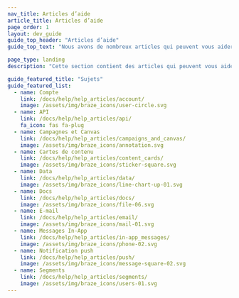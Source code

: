 ```yaml
---
nav_title: Articles d’aide
article_title: Articles d’aide
page_order: 1
layout: dev_guide
guide_top_header: "Articles d’aide"
guide_top_text: "Nous avons de nombreux articles qui peuvent vous aider à résoudre les problèmes et à révéler les dépendances dans vos campagnes. Si vous avez une suggestion pour un nouvel article d’assistance, laissez un commentaire au bas de cette page ou sur un autre article.  Vous pouvez également écrire un article vous-même en allant sur le <a href='https://github.com/braze-inc/braze-docs/wiki'>Référentiel des documents Braze</a> sur GitHub. <br> <br>  Choisissez parmi les sujets populaires suivants ou consultez d’autres articles répertoriés dans le panneau de navigation sur votre gauche."

page_type: landing
description: "Cette section contient des articles qui peuvent vous aider à résoudre les problèmes et à révéler les dépendances lorsque vous utilisez Braze."

guide_featured_title: "Sujets"
guide_featured_list:
  - name: Compte
    link: /docs/help/help_articles/account/
    image: /assets/img/braze_icons/user-circle.svg
  - name: API
    link: /docs/help/help_articles/api/
    fa_icon: fas fa-plug
  - name: Campagnes et Canvas
    link: /docs/help/help_articles/campaigns_and_canvas/
    image: /assets/img/braze_icons/annotation.svg
  - name: Cartes de contenu
    link: /docs/help/help_articles/content_cards/
    image: /assets/img/braze_icons/sticker-square.svg
  - name: Data
    link: /docs/help/help_articles/data/
    image: /assets/img/braze_icons/line-chart-up-01.svg
  - name: Docs
    link: /docs/help/help_articles/docs/
    image: /assets/img/braze_icons/file-06.svg
  - name: E-mail
    link: /docs/help/help_articles/email/
    image: /assets/img/braze_icons/mail-01.svg
  - name: Messages In-App
    link: /docs/help/help_articles/in-app_messages/
    image: /assets/img/braze_icons/phone-02.svg
  - name: Notification push
    link: /docs/help/help_articles/push/
    image: /assets/img/braze_icons/message-square-02.svg
  - name: Segments
    link: /docs/help/help_articles/segments/
    image: /assets/img/braze_icons/users-01.svg
---
```


